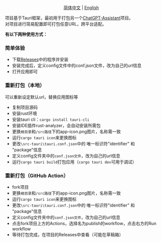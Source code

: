 <p align="center">
  <a href="./README.md">简体中文</a> |
  <a href="./README_EN.md">English</a>
</p>



项目基于Tauri框架，最初用于打包另一个[ChatGPT-Assistant](https://github.com/PierXuY/ChatGPT-Assistant)项目。    
对项目进行简易配置即可打包任意URL，跨平台适配。   


**有以下两种使用方式：**


### 简单体验
- 下载[Releases](https://github.com/PierXuY/package-url/releases/tag/app-v0.0.3)中的程序并安装
- 安装完成后，定义config文件中的conf.json文件，改为自己的url信息
- 打开应用即可

### 重新打包（本地）
可以重新设定默认url，替换应用图标等
- 复制项目源码
- 安装rust环境
- 安装tauri cli：`cargo install tauri-cli`
- 安装IDE插件rust-analyzer，会自动安装所需包
- 更换`根目录`和`/src路径`下的app-icon.png图片，名称需一致
- 运行`cargo tauri icon`来更换图标
- 更改`\src-tauri\tauri.conf.json`中的 唯一标识符"identifier" 和 "package"信息
- 定义config文件夹中的`conf.json文件`，改为自己的url信息
- 运行`cargo tauri build`打包应用（`cargo tauri dev`可用于调试）

### 重新打包（GitHub Action）
- fork项目
- 更换`根目录`和`/src路径`下的app-icon.png图片，名称需一致
- 运行`cargo tauri icon`来更换图标
- 更改`\src-tauri\tauri.conf.json`中的 唯一标识符"identifier" 和 "package"信息
- 定义config文件夹中的`conf.json文件`，改为自己的url信息
- 点击fork项目上方的Actions，选择名为publish的workflow，点击右方的Run workflow
- 等待打包完成，在项目的Releases中查看（可能在草稿箱）
